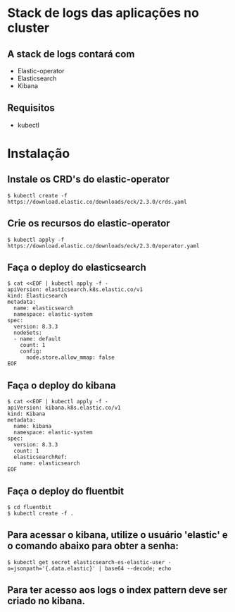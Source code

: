 # Stack de logs das aplicações no cluster

## A stack de logs contará com
- Elastic-operator
- Elasticsearch
- Kibana

## Requisitos
- kubectl

# Instalação


## Instale os CRD's do elastic-operator
```
$ kubectl create -f https://download.elastic.co/downloads/eck/2.3.0/crds.yaml
```

## Crie os recursos do elastic-operator
```
$ kubectl apply -f https://download.elastic.co/downloads/eck/2.3.0/operator.yaml
```

## Faça o deploy do elasticsearch
```
$ cat <<EOF | kubectl apply -f -
apiVersion: elasticsearch.k8s.elastic.co/v1
kind: Elasticsearch
metadata:
  name: elasticsearch
  namespace: elastic-system
spec:
  version: 8.3.3
  nodeSets:
  - name: default
    count: 1
    config:
      node.store.allow_mmap: false
EOF
```

## Faça o deploy do kibana
```
$ cat <<EOF | kubectl apply -f -
apiVersion: kibana.k8s.elastic.co/v1
kind: Kibana
metadata:
  name: kibana
  namespace: elastic-system
spec:
  version: 8.3.3
  count: 1
  elasticsearchRef:
    name: elasticsearch
EOF
```

## Faça o deploy do fluentbit
```
$ cd fluentbit
$ kubectl create -f .
```

## Para acessar o kibana, utilize o usuário 'elastic' e o comando abaixo para obter a senha:
```
$ kubectl get secret elasticsearch-es-elastic-user -o=jsonpath='{.data.elastic}' | base64 --decode; echo
```

## Para ter acesso aos logs o index pattern deve ser criado no kibana.